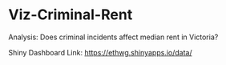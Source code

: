 # Viz-Criminal-Rent
Analysis: Does criminal incidents affect median rent in Victoria?

Shiny Dashboard Link: https://ethwg.shinyapps.io/data/
